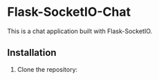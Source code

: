 # Flask-SocketIO-Chat

This is a chat application built with Flask-SocketIO.

## Installation

1. Clone the repository: